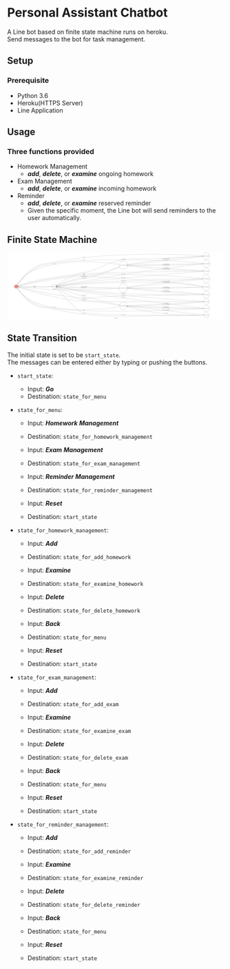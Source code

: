 # Personal Assistant Chatbot
A Line bot based on finite state machine runs on heroku.<br>
Send messages to the bot for task management.<br>

## Setup
### Prerequisite
* Python 3.6
* Heroku(HTTPS Server)
* Line Application

## Usage
### Three functions provided
* Homework Management<br>
    * ___add___, ___delete___, or ___examine___ ongoing homework<br>
* Exam Management<br>
    * ___add___, ___delete___, or ___examine___ incoming homework<br>
* Reminder<br>
    * ___add___, ___delete___, or ___examine___ reserved reminder<br>
    * Given the specific moment, the Line bot will send reminders to the user automatically.<br>


## Finite State Machine
![fsm](./fsm.png)

## State Transition
The initial state is set to be `start_state`.<br>
The messages can be entered either by typing or pushing the buttons.<br>

* `start_state`:<br>
    * Input: ___Go___<br>
    * Destination: `state_for_menu`<br>
    
* `state_for_menu`:<br>
    * Input: ___Homework___ ___Management___<br>
    * Destination: `state_for_homework_management`<br>
    
    * Input: ___Exam___ ___Management___<br>
    * Destination: `state_for_exam_management`<br>
    
    * Input: ___Reminder___ ___Management___<br>
    * Destination: `state_for_reminder_management`<br>

    * Input: ___Reset___<br>
    * Destination: `start_state`<br>
    
* `state_for_homework_management`:<br>
    * Input: ___Add___<br>
    * Destination: `state_for_add_homework`<br>
    
    * Input: ___Examine___<br>
    * Destination: `state_for_examine_homework`<br>
    
    * Input: ___Delete___<br>
    * Destination: `state_for_delete_homework`<br>
    
    * Input: ___Back___<br>
    * Destination: `state_for_menu`<br>
    
    * Input: ___Reset___<br>
    * Destination: `start_state`<br>
    
* `state_for_exam_management`:<br>
    * Input: ___Add___<br>
    * Destination: `state_for_add_exam`<br>
    
    * Input: ___Examine___<br>
    * Destination: `state_for_examine_exam`<br>
    
    * Input: ___Delete___<br>
    * Destination: `state_for_delete_exam`<br>
    
    * Input: ___Back___<br>
    * Destination: `state_for_menu`<br>
    
    * Input: ___Reset___<br>
    * Destination: `start_state`<br>
    
* `state_for_reminder_management`:<br>
    * Input: ___Add___<br>
    * Destination: `state_for_add_reminder`<br>
    
    * Input: ___Examine___<br>
    * Destination: `state_for_examine_reminder`<br>
    
    * Input: ___Delete___<br>
    * Destination: `state_for_delete_reminder`<br>
    
    * Input: ___Back___<br>
    * Destination: `state_for_menu`<br>
    
    * Input: ___Reset___<br>
    * Destination: `start_state`<br>    